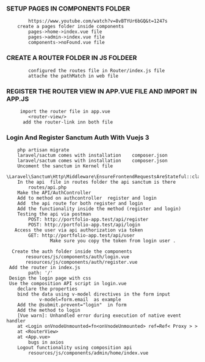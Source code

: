 ### SETUP PAGES IN COMPONENTS FOLDER
            https://www.youtube.com/watch?v=8vBTYUr6bGQ&t=1247s
        create a pages folder inside components
            pages->home->index.vue file 
            pages->admin->index.vue file 
            components->noFound.vue file 

  ### CREATE A ROUTER FOLDER IN JS FOLDEER
            configured the routes file in Router/index.js file
            attache the pathMatch in web file

   ### REGISTER  THE ROUTER VIEW IN APP.VUE FILE AND IMPORT IN APP.JS
         import the router file in app.vue
            <router-view/>
          add the router-link inn both file 

  ### Login And Register Sanctum Auth With Vuejs 3
        php artisan migrate
        laravel/sactum comes with installation    composer.json
        laravel/sactum comes with installation    composer.json
        Uncoment the sanctum in Kernel file
            \Laravel\Sanctum\Http\Middleware\EnsureFrontendRequestsAreStateful::class,
        In the api  file in routes folder the api sanctum is there 
            routes/api.php
        Make the API/AuthController
        Add to method on authcontroller  register and login
        Add  the api route for both register and login
        Add the functionality inside the method (register and login)
        Testing the api via postman
            POST: http://portfolio-app.test/api/register
            POST: http://portfolio-app.test/api/login
       Access the user via api authorization via token
            GET: http://portfolio-app.test/api/user
                    Make sure you copy the token from login user .

      Create the auth folder inside the components
           resources/js/components/auth/login.vue
           resources/js/components/auth/register.vue
     Add the router in index.js
            path: '/'
     Design the login page with css
     Use the composition API script in login.vue
        declare the properties
        bind the data using v-model directives in the form input
                v-model=form.email  as example   
        Add the @submit.prevent="login"  in form
        Add the method to login
        [Vue warn]: Unhandled error during execution of native event handler 
        at <Login onVnodeUnmounted=fn<onVnodeUnmounted> ref=Ref< Proxy > >
        at <RouterView>
        at <App.vue>
            bugs in axios
        Logout functionality using composition api
            resources/js/components/admin/home/index.vue
            
  
